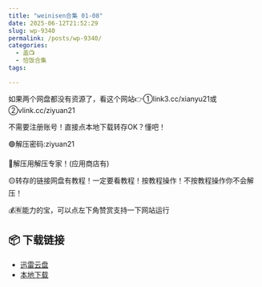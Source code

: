 ```yaml
---
title: "weinisen合集 01-08"
date: 2025-06-12T21:52:29
slug: wp-9340
permalink: /posts/wp-9340/
categories:
  - 盖📺
  - 恰饭合集
tags:

---
```


如果两个网盘都没有资源了，看这个网站👉①link3.cc/xianyu21或②vlink.cc/ziyuan21

不需要注册账号！直接点本地下载转存OK？懂吧！

🟢解压密码:ziyuan21

🔵解压用解压专家！(应用商店有)

🟡转存的链接网盘有教程！一定要看教程！按教程操作！不按教程操作你不会解压！

💰🈶能力的宝，可以点左下角赞赏支持一下网站运行

## 📦 下载链接
- [迅雷云盘](https://blziyuan21.com/pay-download/9340?key=754e19f125&down_id=0)
- [本地下载](https://blziyuan21.com/pay-download/9340?key=754e19f125&down_id=1)

